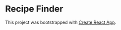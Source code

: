 # Recipe Finder

This project was bootstrapped with [Create React App](https://github.com/facebookincubator/create-react-app).
